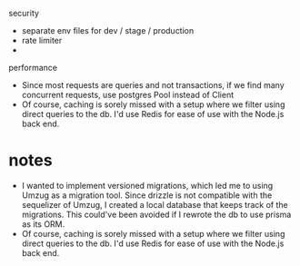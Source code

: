 security
- separate env files for dev / stage / production
- rate limiter
- 

performance
- Since most requests are queries and not transactions, if we find many concurrent requests, use postgres Pool instead of Client 
- Of course, caching is sorely missed with a setup where we filter using direct queries to the db. I'd use Redis for ease of use with the Node.js back end.

notes
=======
- I wanted to implement versioned migrations, which led me to using Umzug as a migration tool. Since drizzle is not compatible with the sequelizer of Umzug, I created a local database that keeps track of the migrations. This could've been avoided if I rewrote the db to use prisma as its ORM.
- Of course, caching is sorely missed with a setup where we filter using direct queries to the db. I'd use Redis for ease of use with the Node.js back end.

